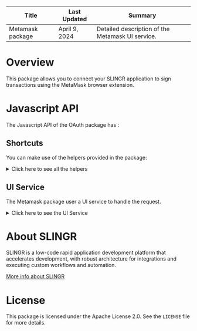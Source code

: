 <table class="table" style="margin-top: 10px">
    <thead>
    <tr>
        <th>Title</th>
        <th>Last Updated</th>
        <th>Summary</th>
    </tr>
    </thead>
    <tbody>
    <tr>
        <td>Metamask package</td>
        <td>April 9, 2024</td>
        <td>Detailed description of the Metamask UI service.</td>
    </tr>
    </tbody>
</table>

# Overview

This package allows you to connect your SLINGR application to sign transactions using the MetaMask browser extension.

# Javascript API

The Javascript API of the OAuth package has :

## Shortcuts

You can make use of the helpers provided in the package:
<details>
    <summary>Click here to see all the helpers</summary>

<br>

* Send transaction
```javascript
pkg.metamask.functions.sendTransaction();
```
Sends a transaction to be signed and sent to the network using the MetaMask package. 
The tx data should be in the `data` field (see eth.sendTransaction for more information), 
while you can receive two events:

* approved: the user approved the transaction, and it was submitted to the network. You should check the status of the transaction to see if it was confirmed. Parameter `msg` contains the original message sent to the package (where you can add more fields if you need them in the callback) while `res` contains the tx object and txHash.
* declined: the user did not approve the transaction,
  or there was a problem, and the tx could not be submitted to the network.
  `msg` contains the original message sent to the plugin, and you could find the error in `res.error`.
  Additionally, there is an `error` callback for handling accounts or network-related errors.
  These are the possible error codes:
  - `invalidAccount`: if the account to sign the transaction is not configured in MetaMask.
  - `invalidNetwork`: if the network MetaMask is connected to is different from the network requested.
---
* Sign data
```javascript
pkg.metamask.functions.signData();
```
Signs data using the MetaMask package. The data to sign should be in the `data` field while you can pass two callbacks:

* approved: the user approved the transaction, and it was signed. You can find the signed data in `res.signedData`.
* declined: the user did not approve the transaction, or there was a problem signing the data.
  You can find the error in `res.error`.
  There are also errors related to the account, and the possible error code is:
  - `invalidAccount`: if the account to sign the transaction is not configured in MetaMask.

---
* Get configuration
```javascript
pkg.metamask.functions.getConfigMetamask();
```
Returns the configuration of MetaMask.
This is useful if you want to check configured accounts or the network MetaMask is currently configured to.
It supports the following callback:

- response: the config is sent in the `res` parameter. This parameter has the following structure:
```json
{
  "netId": 1, 
  "defaultAccount": "0x1...", 
  "accounts": ["0x1...", "0x2..."]
}
```
---

</details>

## UI Service

The Metamask package user a UI service to handle the request.
<details>
    <summary>Click here to see the UI Service</summary>

<br>

### OAuth UI Service

The MetaMask UI Service uses npm dependency of ethereum (MetaMask 4.16.0+)

</details>

# About SLINGR

SLINGR is a low-code rapid application development platform that accelerates development, with robust architecture for integrations and executing custom workflows and automation.

[More info about SLINGR](https://slingr.io)

# License

This package is licensed under the Apache License 2.0. See the `LICENSE` file for more details.
